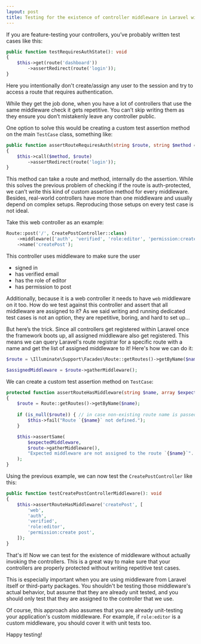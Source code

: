 ```yaml
---
layout: post
title: Testing for the existence of controller middleware in Laravel without invoking them
---
```


If you are feature-testing your controllers, you’ve probably written test cases like this:

```php
public function testRequiresAuthState(): void
{
    $this->get(route('dashboard'))
        ->assertRedirect(route('login'));
}
```

Here you intentionally don't create/assign any user to the session and try to access a route that requires authentication.

<!--more-->

While they get the job done, when you have a lot of controllers that use the same middleware check it gets repetitive.
You can’t skip writing them as they ensure you don’t mistakenly leave any controller public.

One option to solve this would be creating a custom test assertion method on the main `TestCase` class, something like:

```php
public function assertRouteRequiresAuth(string $route, string $method = 'get'): void
{
    $this->call($method, $route)
        ->assertRedirect(route('login'));
}
```

This method can take a route and method, internally do the assertion. While this solves the previous problem of checking if the route is auth-protected, we can’t write this kind of custom assertion method for every middleware.
Besides, real-world controllers have more than one middleware and usually depend on complex setups. Reproducing those setups on every test case is not ideal.

Take this web controller as an example:

```php
Route::post('/', CreatePostController::class)
    ->middleware(['auth', 'verified', 'role:editor', 'permission:create post'])
    ->name('createPost');
```

This controller uses middleware to make sure the user
- signed in
- has verified email
- has the role of editor
- has permission to post

Additionally, because it is a web controller it needs to have `web` middleware on it too.
How do we test against this controller and assert that all middleware are assigned to it? As we said writing and running dedicated test cases is not an option, they are repetitive, boring, and hard to set up...

But here’s the trick. Since all controllers get registered within Laravel once the framework boots up, all assigned middleware also get registered.
This means we can query Laravel's route registrar for a specific route with a name and get the list of assigned middleware to it!
Here's how we can do it:

```php
$route = \Illuminate\Support\Facades\Route::getRoutes()->getByName($name);

$assignedMiddleware = $route->gatherMiddleware();
```

We can create a custom test assertion method on `TestCase`:

```php
protected function assertRouteHasMiddleware(string $name, array $expectedMiddleware): void
{
    $route = Route::getRoutes()->getByName($name);
    
    if (is_null($route)) { // in case non-existing route name is passed
        $this->fail("Route `{$name}` not defined.");
    }

    $this->assertSame(
        $expectedMiddleware,
        $route->gatherMiddleware(),
        "Expected middleware are not assigned to the route `{$name}`".
    );
}
```

Using the previous example, we can now test the `CreatePostController` like this:

```php
public function testCreatePostControllerMiddleware(): void
{
    $this->assertRouteHasMiddleware('createPost', [
        'web',
        'auth',
        'verified',
        'role:editor',
        'permission:create post',
    ]);
}
```

That's it! Now we can test for the existence of middleware without actually invoking the controllers.
This is a great way to make sure that your controllers are properly protected without writing repetitive test cases.

This is especially important when you are using middleware from Laravel itself or third-party packages.
You shouldn't be testing those middleware's actual behavior, but assume that they are already unit tested, and you should only test that they are assigned to the controller that we use.

Of course, this approach also assumes that you are already unit-testing your application's custom middleware. For example, if `role:editor` is a custom middleware, you should cover it with unit tests too.

Happy testing!
